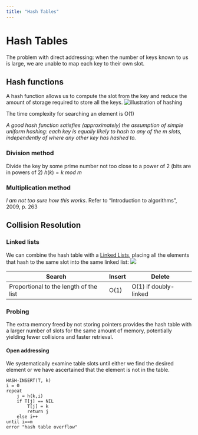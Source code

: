 ```yaml
---
title: "Hash Tables"
---
```

# Hash Tables
The problem with direct addressing: when the number of keys known to us is large, we are unable to map each key to their own slot.

## Hash functions
A hash function allows us to compute the slot from the key and reduce the amount of storage required to store all the keys.
![illustration of hashing](https://i.imgur.com/b99dAuw.png)

The time complexity for searching an element is O(1)

_A good hash function satisfies (approximately) the assumption of simple uniform hashing: each key is equally likely to hash to any of the m slots, independently of where any other key has hashed to._

### Division method
Divide the key by some prime number not too close to a power of 2 (bits are in powers of 2)
$h(k)=k\ mod\ m$
### Multiplication method
_I am not too sure how this works_. Refer to “Introduction to algorithms”, 2009, p. 263

## Collision Resolution
### Linked lists
We can combine the hash table with a [Linked Lists](Linked%20Lists), placing all the elements that hash to the same slot into the same linked list:
![](https://i.imgur.com/9PRrarD.png)

| Search                                 | Insert | Delete |
| -------------------------------------- | ------ | ------ |
| Proportional to the length of the list | O(1)   | O(1) if doubly-linked       |
### Probing
The extra memory freed by not storing pointers provides the hash table with a larger number of slots for the same amount of memory, potentially yielding fewer collisions and faster retrieval.
#### Open addressing
We systematically examine table slots until either we find the desired element or we have ascertained that the element is not in the table.
```
HASH-INSERT(T, k) 
i = 0
repeat
	j = h(k,i)
	if T[j] == NIL
		T[j] = k
		return j
	else i++
until i==m
error "hash table overflow"
```
